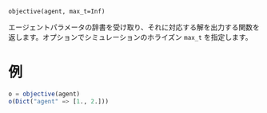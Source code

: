 ```
objective(agent, max_t=Inf)
```

エージェントパラメータの辞書を受け取り、それに対応する解を出力する関数を返します。オプションでシミュレーションのホライズン `max_t` を指定します。

# 例

```julia
o = objective(agent)
o(Dict("agent" => [1., 2.]))
```
